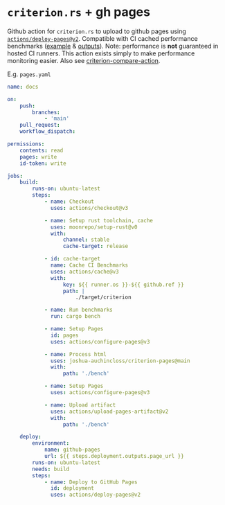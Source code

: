 # `criterion.rs` + gh pages

Github action for `criterion.rs` to upload to github pages using [`actions/deploy-pages@v2`]. Compatible with CI cached performance benchmarks ([example] & [outputs]). Note: performance is **not** guaranteed in hosted CI runners. This action exists simply to make performance monitoring easier. Also see [criterion-compare-action].

E.g. `pages.yaml`

```yaml
name: docs

on:
    push:
        branches:
            - 'main'
    pull_request:
    workflow_dispatch:

permissions:
    contents: read
    pages: write
    id-token: write

jobs:
    build:
        runs-on: ubuntu-latest
        steps:
            - name: Checkout
              uses: actions/checkout@v3

            - name: Setup rust toolchain, cache
              uses: moonrepo/setup-rust@v0
              with:
                  channel: stable
                  cache-target: release

            - id: cache-target
              name: Cache CI Benchmarks
              uses: actions/cache@v3
              with:
                  key: ${{ runner.os }}-${{ github.ref }}
                  path: |
                      ./target/criterion

            - name: Run benchmarks
              run: cargo bench

            - name: Setup Pages
              id: pages
              uses: actions/configure-pages@v3

            - name: Process html
              uses: joshua-auchincloss/criterion-pages@main
              with:
                  path: './bench'

            - name: Setup Pages
              uses: actions/configure-pages@v3

            - name: Upload artifact
              uses: actions/upload-pages-artifact@v2
              with:
                  path: './bench'

    deploy:
        environment:
            name: github-pages
            url: ${{ steps.deployment.outputs.page_url }}
        runs-on: ubuntu-latest
        needs: build
        steps:
            - name: Deploy to GitHub Pages
              id: deployment
              uses: actions/deploy-pages@v2
```

[`actions/deploy-pages@v2`]: https://github.com/actions/deploy-pages/tree/v2/
[example]: https://github.com/joshua-auchincloss/hashsets-perf
[outputs]: https://joshua-auchincloss.github.io/hashsets-perf/bench/
[criterion-compare-action]: https://github.com/boa-dev/criterion-compare-action
